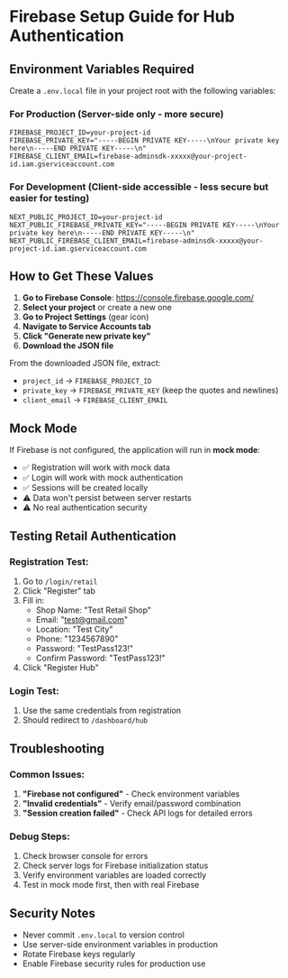 # Firebase Setup Guide for Hub Authentication

## Environment Variables Required

Create a `.env.local` file in your project root with the following variables:

### For Production (Server-side only - more secure)
```env
FIREBASE_PROJECT_ID=your-project-id
FIREBASE_PRIVATE_KEY="-----BEGIN PRIVATE KEY-----\nYour private key here\n-----END PRIVATE KEY-----\n"
FIREBASE_CLIENT_EMAIL=firebase-adminsdk-xxxxx@your-project-id.iam.gserviceaccount.com
```

### For Development (Client-side accessible - less secure but easier for testing)
```env
NEXT_PUBLIC_PROJECT_ID=your-project-id
NEXT_PUBLIC_FIREBASE_PRIVATE_KEY="-----BEGIN PRIVATE KEY-----\nYour private key here\n-----END PRIVATE KEY-----\n"
NEXT_PUBLIC_FIREBASE_CLIENT_EMAIL=firebase-adminsdk-xxxxx@your-project-id.iam.gserviceaccount.com
```

## How to Get These Values

1. **Go to Firebase Console**: https://console.firebase.google.com/
2. **Select your project** or create a new one
3. **Go to Project Settings** (gear icon)
4. **Navigate to Service Accounts tab**
5. **Click "Generate new private key"**
6. **Download the JSON file**

From the downloaded JSON file, extract:
- `project_id` → `FIREBASE_PROJECT_ID`
- `private_key` → `FIREBASE_PRIVATE_KEY` (keep the quotes and newlines)
- `client_email` → `FIREBASE_CLIENT_EMAIL`

## Mock Mode

If Firebase is not configured, the application will run in **mock mode**:
- ✅ Registration will work with mock data
- ✅ Login will work with mock authentication
- ✅ Sessions will be created locally
- ⚠️ Data won't persist between server restarts
- ⚠️ No real authentication security

## Testing Retail Authentication

### Registration Test:
1. Go to `/login/retail`
2. Click "Register" tab
3. Fill in:
   - Shop Name: "Test Retail Shop"
   - Email: "test@gmail.com"
   - Location: "Test City"
   - Phone: "1234567890"
   - Password: "TestPass123!"
   - Confirm Password: "TestPass123!"
4. Click "Register Hub"

### Login Test:
1. Use the same credentials from registration
2. Should redirect to `/dashboard/hub`

## Troubleshooting

### Common Issues:
1. **"Firebase not configured"** - Check environment variables
2. **"Invalid credentials"** - Verify email/password combination
3. **"Session creation failed"** - Check API logs for detailed errors

### Debug Steps:
1. Check browser console for errors
2. Check server logs for Firebase initialization status
3. Verify environment variables are loaded correctly
4. Test in mock mode first, then with real Firebase

## Security Notes

- Never commit `.env.local` to version control
- Use server-side environment variables in production
- Rotate Firebase keys regularly
- Enable Firebase security rules for production use